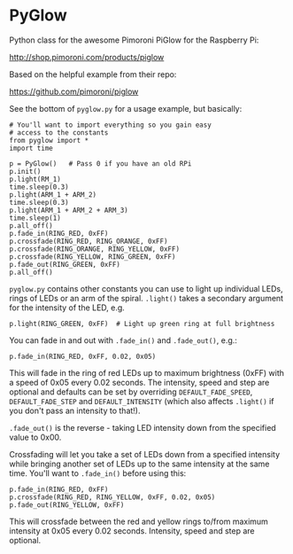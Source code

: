 PyGlow
======

Python class for the awesome Pimoroni PiGlow for the Raspberry Pi:

http://shop.pimoroni.com/products/piglow

Based on the helpful example from their repo:

https://github.com/pimoroni/piglow

See the bottom of `pyglow.py` for a usage example, but basically:

    # You'll want to import everything so you gain easy
    # access to the constants
    from pyglow import *
    import time

    p = PyGlow()   # Pass 0 if you have an old RPi
    p.init()
    p.light(RM_1)
    time.sleep(0.3)
    p.light(ARM_1 + ARM_2)
    time.sleep(0.3)
    p.light(ARM_1 + ARM_2 + ARM_3)
    time.sleep(1)
    p.all_off()
    p.fade_in(RING_RED, 0xFF)
    p.crossfade(RING_RED, RING_ORANGE, 0xFF)
    p.crossfade(RING_ORANGE, RING_YELLOW, 0xFF)
    p.crossfade(RING_YELLOW, RING_GREEN, 0xFF)
    p.fade_out(RING_GREEN, 0xFF)
    p.all_off()

`pyglow.py` contains other constants you can use to light up individual LEDs, rings of LEDs or an arm of the spiral. `.light()` takes a secondary argument for the intensity of the LED, e.g.

    p.light(RING_GREEN, 0xFF)  # Light up green ring at full brightness

You can fade in and out with `.fade_in()` and `.fade_out()`, e.g.:

    p.fade_in(RING_RED, 0xFF, 0.02, 0x05)

This will fade in the ring of red LEDs up to maximum brightness (0xFF) with a speed of 0x05 every 0.02 seconds. The intensity, speed and step are optional and defaults can be set by overriding `DEFAULT_FADE_SPEED`, `DEFAULT_FADE_STEP` and `DEFAULT_INTENSITY` (which also affects `.light()` if you don't pass an intensity to that!).

`.fade_out()` is the reverse - taking LED intensity down from the specified value to 0x00.

Crossfading will let you take a set of LEDs down from a specified intensity while bringing another set of LEDs up to the same intensity at the same time. You'll want to `.fade_in()` before using this:

    p.fade_in(RING_RED, 0xFF)
    p.crossfade(RING_RED, RING_YELLOW, 0xFF, 0.02, 0x05)
    p.fade_out(RING_YELLOW, 0xFF)

This will crossfade between the red and yellow rings to/from maximum intensity at 0x05 every 0.02 seconds. Intensity, speed and step are optional.

